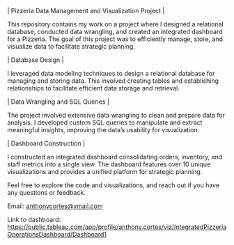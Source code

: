 | Pizzeria Data Management and Visualization Project |

This repository contains my work on a project where I designed a relational database, conducted data wrangling, and created an integrated dashboard for a Pizzeria. The goal of this project was to efficiently manage, store, and visualize data to facilitate strategic planning.

| Database Design |

I leveraged data modeling techniques to design a relational database for managing and storing data. This involved creating tables and establishing relationships to facilitate efficient data storage and retrieval.

| Data Wrangling and SQL Queries |

The project involved extensive data wrangling to clean and prepare data for analysis. I developed custom SQL queries to manipulate and extract meaningful insights, improving the data’s usability for visualization.

| Dashboard Construction |

I constructed an integrated dashboard consolidating orders, inventory, and staff metrics into a single view. The dashboard features over 10 unique visualizations and provides a unified platform for strategic planning.

Feel free to explore the code and visualizations, and reach out if you have any questions or feedback.

Email: anthonycortes@ymail.com

Link to dashboard: https://public.tableau.com/app/profile/anthony.cortes/viz/IntegratedPizzeriaOperationsDashboard/Dashboard1






